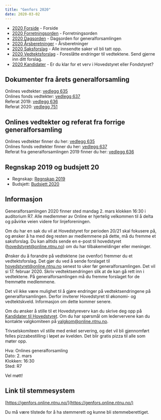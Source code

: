 ```yaml
---
title: "Genfors 2020"
date: 2020-03-02
---
```


* [2020 Forside](https://wiki.online.ntnu.no/generalforsamlinger/2020)   - Forside
* [2020 Forretningsorden](https://wiki.online.ntnu.no/generalforsamlinger/2020/forretningsorden) - Forretningsorden
* [2020 Dagsorden](https://wiki.online.ntnu.no/generalforsamlinger/2020/dagsorden) - Dagsorden for generalforsamlingen
* [2020 Årsberetninger](https://wiki.online.ntnu.no/generalforsamlinger/2020/aarsberetninger) - Årsberetninger
* [2020 Saksforslag](https://wiki.online.ntnu.no/generalforsamlinger/2020/saksforslag) - Alle innsendte saker vil bli tatt opp.
* [2020 Vedtektsforslag](https://wiki.online.ntnu.no/generalforsamlinger/2020/vedtekstforslag) - Foreslåtte endringer til vedtektene. Send gjerne inn ditt forslag.
* [2020 Kandidater](https://wiki.online.ntnu.no/generalforsamlinger/2020/valg) - Er du klar for et verv i Hovedstyret eller Fondstyret? 

## Dokumenter fra årets generalforsamling
Onlines vedtekter: [vedlegg 635](https://wiki.online.ntnu.no/attachments/635-Onlines_Vedtekter_Signed.pdf)  
Onlines fonds vedtekter: [vedlegg 637](https://wiki.online.ntnu.no/attachments/637-Onlines_Fond_Vedtekter_Signed.pdf)  
Referat 2019: [vedlegg 636](https://wiki.online.ntnu.no/attachments/636-Referat_Onlines_Generalforsamling_2019_Signert.pdf)  
Referat 2020: [vedlegg 751](https://wiki.online.ntnu.no/attachments/751-Referat_fra_Generalforsamling_2020.pdf)





## Onlines vedtekter og referat fra forrige generalforsamling 
Onlines vedtekter finner du her: [vedlegg 635](https://wiki.online.ntnu.no/attachments/635-Onlines_Vedtekter_Signed.pdf)  
Onlines fonds vedtekter finner du her: [vedlegg 637](https://wiki.online.ntnu.no/attachments/637-Onlines_Fond_Vedtekter_Signed.pdf)  
Referat fra generalforsamlingen 2019 finner du her: [vedlegg 636](https://wiki.online.ntnu.no/attachments/636-Referat_Onlines_Generalforsamling_2019_Signert.pdf) 

## Regnskap 2019 og budsjett 20

- Regnskap: [Regnskap 2019](https://docs.google.com/spreadsheets/d/1J5WKu9TgD1ND6afKllmMtPFYA-WOrErT_4cP6gUrXLM/edit?usp=sharing)
- Budsjett: [Budsjett 2020](https://docs.google.com/spreadsheets/d/17RzfzGD64AWvpJHow2AlsOh4NIqwSi0ReG-lvDAHarY/edit?usp=sharing)

## Informasjon

Generalforsamlingen 2020 finner sted mandag 2. mars klokken 16:30 i auditorium R7. Alle medlemmer av Online er hjertelig velkommen til å delta og påvirke veien videre for linjeforeningen. 

Om du har en sak du vil at Hovedstyret for perioden 20/21 skal fokusere på, og ønsker å ha med deg resten av medlemmene på dette, må du fremme et saksforslag. Du kan alltids sende en e-post til hovedstyret (hovedstyret@online.ntnu.no) om du har tilbakemeldinger eller meninger.

Ønsker du å forandre på vedtektene (se ovenfor) fremmer du et vedtektsforslag. Det gjør du ved å sende forslaget til hovedstyret@online.ntnu.no senest to uker før generalforsamlingen. Det vil si 17. februar 2020. Skriv vedtektsendringen slik at de kan gå rett inn i vedtektene. På generalforsamlingen må du fremme forslaget for de fremmøtte medlemmene.

Det vil ikke være mulighet til å gjøre endringer på vedtektsendringene på generalforsamlingen. Derfor inviterer Hovedstyret til økonomi- og vedtektskveld. Informasjon om dette kommer senere.

Om du ønsker å stille til et Hovedstyreverv kan du skrive deg opp på [Kandidater til Hovedstyret](https://wiki.online.ntnu.no/generalforsamlinger/2020/valg). Om du har spørsmål om ledervervene kan du kontakte valgkomiteen på valgkom@online.ntnu.no.

Trivselskomiteen vil stille med enkel servering, og det vil bli gjennomført felles pizzabestilling i løpet av kvelden. Det blir gratis pizza til alle som møter opp.

Hva: Onlines generalforsamling  
Dato: 2. mars  
Klokken: 16:30  
Sted: R7  

Vel møtt!

## Link til stemmesystem

[https://genfors.online.ntnu.no/](https://genfors.online.ntnu.no/)

Du må være tilstede for å ha stemmerett og kunne bli stemmeberettiget.